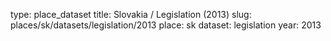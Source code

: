 type: place_dataset
title: Slovakia / Legislation (2013)
slug: places/sk/datasets/legislation/2013
place: sk
dataset: legislation
year: 2013
